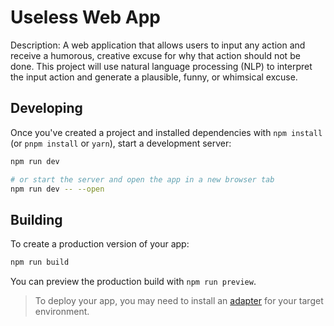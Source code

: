 # Useless Web App

Description: A web application that allows users to input any action and receive a humorous, creative excuse for why that action should not be done. This project will use natural language processing (NLP) to interpret the input action and generate a plausible, funny, or whimsical excuse.

## Developing

Once you've created a project and installed dependencies with `npm install` (or `pnpm install` or `yarn`), start a development server:

```bash
npm run dev

# or start the server and open the app in a new browser tab
npm run dev -- --open
```

## Building

To create a production version of your app:

```bash
npm run build
```

You can preview the production build with `npm run preview`.

> To deploy your app, you may need to install an [adapter](https://kit.svelte.dev/docs/adapters) for your target environment.
